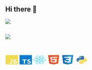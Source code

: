## Hi there 👋


 <div style="display: flex; align-items: flex-start;">
  <a href="https://github.com/Mrlopes198">
    <img height="180em" src="https://github-readme-stats.vercel.app/api?username=Mrlopes198&show_icons=true&theme=tokyonight&include_all_commits=true&count_private=true"/>
  </a>
  </div>

##
  
  <div style="display: flex; align-items: flex-start;">
  <a href="https://github.com/Mrlopes198"> 
    <img height="180em" src="https://github-readme-stats.vercel.app/api/top-langs/?username=Mrlopes198&layout=compact&langs_count=16&theme=tokyonight"/>
  </a>
</div>

##

<div style="display: inline_block"><br>
  <img align="center" alt="Rafa-Js" height="30" width="40" src="https://raw.githubusercontent.com/devicons/devicon/master/icons/javascript/javascript-plain.svg">
  <img align="center" alt="Rafa-Ts" height="30" width="40" src="https://raw.githubusercontent.com/devicons/devicon/master/icons/typescript/typescript-plain.svg">
  <img align="center" alt="Rafa-React" height="30" width="40" src="https://raw.githubusercontent.com/devicons/devicon/master/icons/react/react-original.svg">
  <img align="center" alt="Rafa-HTML" height="30" width="40" src="https://raw.githubusercontent.com/devicons/devicon/master/icons/html5/html5-original.svg">
  <img align="center" alt="Rafa-CSS" height="30" width="40" src="https://raw.githubusercontent.com/devicons/devicon/master/icons/css3/css3-original.svg">
  <img align="center" alt="Rafa-Python" height="30" width="40" src="https://raw.githubusercontent.com/devicons/devicon/master/icons/python/python-original.svg">
</div>
